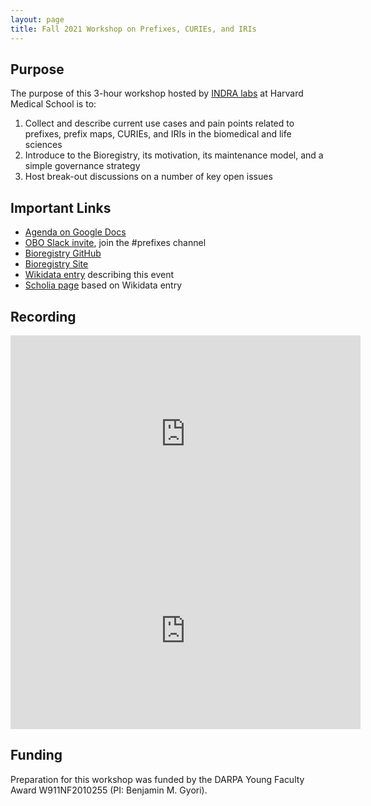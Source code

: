 ```yaml
---
layout: page
title: Fall 2021 Workshop on Prefixes, CURIEs, and IRIs
---
```


## Purpose

The purpose of this 3-hour workshop hosted by [INDRA labs](https://indralab.github.io) at Harvard Medical School is to:

1. Collect and describe current use cases and pain points related to prefixes, prefix maps, CURIEs, and IRIs in the
   biomedical and life sciences
2. Introduce to the Bioregistry, its motivation, its maintenance model, and a simple governance strategy
3. Host break-out discussions on a number of key open issues

## Important Links

- [Agenda on Google Docs](https://bit.ly/fall-2021-prefix-workshop)
- [OBO Slack invite](https://obo-communitygroup.slack.com/archives/C023P0Z304T), join the #prefixes channel
- [Bioregistry GitHub](https://github.com/biopragmatics/bioregistry)
- [Bioregistry Site](https://bioregistry.io)
- [Wikidata entry](https://www.wikidata.org/wiki/Q109302693) describing this event
- [Scholia page](https://scholia.toolforge.org/event/Q109302693) based on Wikidata entry

## Recording

<iframe width="560" height="315" src="https://www.youtube.com/embed/sF67zvXiFf4" title="YouTube video player" frameborder="0" allow="accelerometer; autoplay; clipboard-write; encrypted-media; gyroscope; picture-in-picture" allowfullscreen></iframe>

<iframe width="560" height="315" src="https://www.youtube.com/embed/iOXZfLAF_X0" title="YouTube video player" frameborder="0" allow="accelerometer; autoplay; clipboard-write; encrypted-media; gyroscope; picture-in-picture" allowfullscreen></iframe>

## Funding

Preparation for this workshop was funded by the DARPA Young Faculty Award W911NF2010255 (PI: Benjamin M. Gyori).
